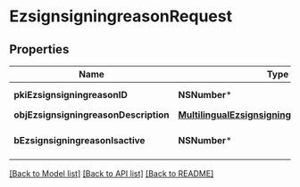 # EzsignsigningreasonRequest

## Properties
Name | Type | Description | Notes
------------ | ------------- | ------------- | -------------
**pkiEzsignsigningreasonID** | **NSNumber*** | The unique ID of the Ezsignsigningreason | [optional] 
**objEzsignsigningreasonDescription** | [**MultilingualEzsignsigningreasonDescription***](MultilingualEzsignsigningreasonDescription.md) |  | 
**bEzsignsigningreasonIsactive** | **NSNumber*** | Whether the ezsignsigningreason is active or not | 

[[Back to Model list]](../README.md#documentation-for-models) [[Back to API list]](../README.md#documentation-for-api-endpoints) [[Back to README]](../README.md)


